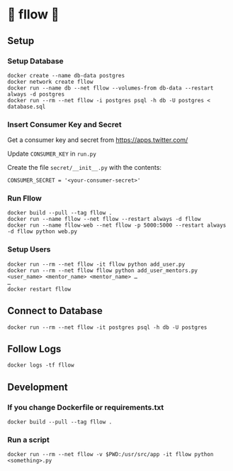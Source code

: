 # 🌊 fllow 🌊

## Setup

### Setup Database

    docker create --name db-data postgres
    docker network create fllow
    docker run --name db --net fllow --volumes-from db-data --restart always -d postgres
    docker run --rm --net fllow -i postgres psql -h db -U postgres < database.sql
    
### Insert Consumer Key and Secret

Get a consumer key and secret from https://apps.twitter.com/

Update `CONSUMER_KEY` in `run.py`

Create the file `secret/__init__.py` with the contents:

    CONSUMER_SECRET = '<your-consumer-secret>'
    
### Run Fllow

    docker build --pull --tag fllow .
    docker run --name fllow --net fllow --restart always -d fllow
    docker run --name fllow-web --net fllow -p 5000:5000 --restart always -d fllow python web.py

### Setup Users

    docker run --rm --net fllow -it fllow python add_user.py
    docker run --rm --net fllow fllow python add_user_mentors.py <user_name> <mentor_name> <mentor_name> …
    …
    docker restart fllow


## Connect to Database

    docker run --rm --net fllow -it postgres psql -h db -U postgres


## Follow Logs

    docker logs -tf fllow


## Development

### If you change Dockerfile or requirements.txt

    docker build --pull --tag fllow .

### Run a script

    docker run --rm --net fllow -v $PWD:/usr/src/app -it fllow python <something>.py
